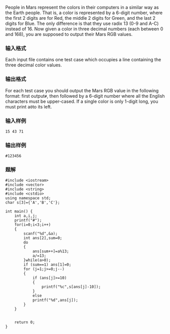 People in Mars represent the colors in their computers in a similar way as the Earth people. That is, a color is represented by a 6-digit number, where the first 2 digits are for Red, the middle 2 digits for Green, and the last 2 digits for Blue. The only difference is that they use radix 13 (0-9 and A-C) instead of 16. Now given a color in three decimal numbers (each between 0 and 168), you are supposed to output their Mars RGB values.
### 输入格式
Each input file contains one test case which occupies a line containing the three decimal color values.
### 输出格式
For each test case you should output the Mars RGB value in the following format: first output`#`, then followed by a 6-digit number where all the English characters must be upper-cased. If a single color is only 1-digit long, you must print a`0`to its left.
### 输入样例
```
15 43 71
```
### 输出样例
```
#123456
```

### 题解
```
#include <iostream>
#include <vector>
#include <string>
#include <cstdio>
using namespace std;
char s[3]={'A','B','C'};

int main() {
    int a,i,j;
    printf("#");
    for(i=0;i<3;i++)
    {
        scanf("%d",&a);
        int ans[2],sum=0;
        do
        {
            ans[sum++]=a%13;
            a/=13;
        }while(a>0);
        if (sum==1) ans[1]=0;
        for (j=1;j>=0;j--)
        {
            if (ans[j]>=10)
            {
                printf("%c",s[ans[j]-10]);
            }
            else
            printf("%d",ans[j]);
        }
    }


    return 0;
}
```
